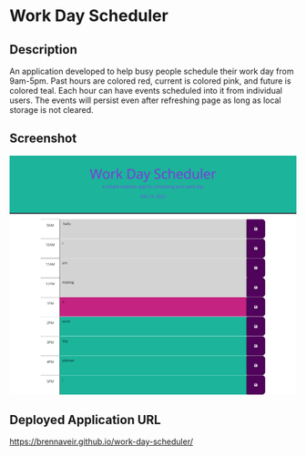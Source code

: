 # Work Day Scheduler

## Description 
An application developed to help busy people schedule their work day from 9am-5pm. Past hours are colored red, current is colored pink, and future is colored teal. Each hour can have events scheduled into it from individual users. The events will persist even after refreshing page as long as local storage is not cleared.

## Screenshot
![Work day scheduler screenshot](./assets/images/work-day-scheduler-screenshot.png)

## Deployed Application URL
https://brennaveir.github.io/work-day-scheduler/
